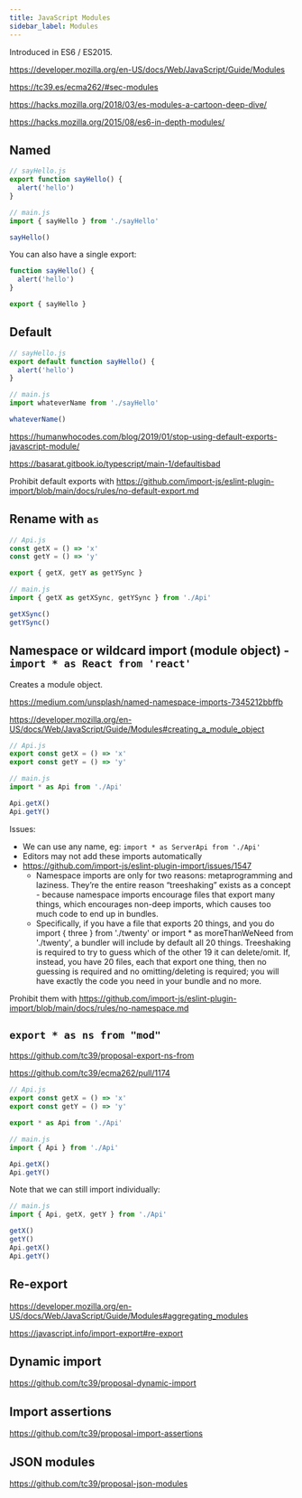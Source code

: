```yaml
---
title: JavaScript Modules
sidebar_label: Modules
---
```


Introduced in ES6 / ES2015.

https://developer.mozilla.org/en-US/docs/Web/JavaScript/Guide/Modules

https://tc39.es/ecma262/#sec-modules

https://hacks.mozilla.org/2018/03/es-modules-a-cartoon-deep-dive/

https://hacks.mozilla.org/2015/08/es6-in-depth-modules/

## Named

```ts
// sayHello.js
export function sayHello() {
  alert('hello')
}

// main.js
import { sayHello } from './sayHello'

sayHello()
```

You can also have a single export:

```ts
function sayHello() {
  alert('hello')
}

export { sayHello }
```

## Default

```ts
// sayHello.js
export default function sayHello() {
  alert('hello')
}

// main.js
import whateverName from './sayHello'

whateverName()
```

https://humanwhocodes.com/blog/2019/01/stop-using-default-exports-javascript-module/

https://basarat.gitbook.io/typescript/main-1/defaultisbad

Prohibit default exports with https://github.com/import-js/eslint-plugin-import/blob/main/docs/rules/no-default-export.md

## Rename with `as`

```ts
// Api.js
const getX = () => 'x'
const getY = () => 'y'

export { getX, getY as getYSync }

// main.js
import { getX as getXSync, getYSync } from './Api'

getXSync()
getYSync()
```

## Namespace or wildcard import (module object) - `import * as React from 'react'`

Creates a module object.

https://medium.com/unsplash/named-namespace-imports-7345212bbffb

https://developer.mozilla.org/en-US/docs/Web/JavaScript/Guide/Modules#creating_a_module_object

```ts
// Api.js
export const getX = () => 'x'
export const getY = () => 'y'

// main.js
import * as Api from './Api'

Api.getX()
Api.getY()
```

Issues:

- We can use any name, eg: `import * as ServerApi from './Api'`
- Editors may not add these imports automatically
- https://github.com/import-js/eslint-plugin-import/issues/1547
  - Namespace imports are only for two reasons: metaprogramming and laziness. They’re the entire reason “treeshaking” exists as a concept - because namespace imports encourage files that export many things, which encourages non-deep imports, which causes too much code to end up in bundles.
  - Specifically, if you have a file that exports 20 things, and you do import { three } from './twenty' or import \* as moreThanWeNeed from './twenty', a bundler will include by default all 20 things. Treeshaking is required to try to guess which of the other 19 it can delete/omit. If, instead, you have 20 files, each that export one thing, then no guessing is required and no omitting/deleting is required; you will have exactly the code you need in your bundle and no more.

Prohibit them with https://github.com/import-js/eslint-plugin-import/blob/main/docs/rules/no-namespace.md

## `export * as ns from "mod"`

https://github.com/tc39/proposal-export-ns-from

https://github.com/tc39/ecma262/pull/1174

```ts
// Api.js
export const getX = () => 'x'
export const getY = () => 'y'

export * as Api from './Api'

// main.js
import { Api } from './Api'

Api.getX()
Api.getY()
```

Note that we can still import individually:

```ts
// main.js
import { Api, getX, getY } from './Api'

getX()
getY()
Api.getX()
Api.getY()
```

## Re-export

https://developer.mozilla.org/en-US/docs/Web/JavaScript/Guide/Modules#aggregating_modules

https://javascript.info/import-export#re-export

## Dynamic import

https://github.com/tc39/proposal-dynamic-import

## Import assertions

https://github.com/tc39/proposal-import-assertions

## JSON modules

https://github.com/tc39/proposal-json-modules
